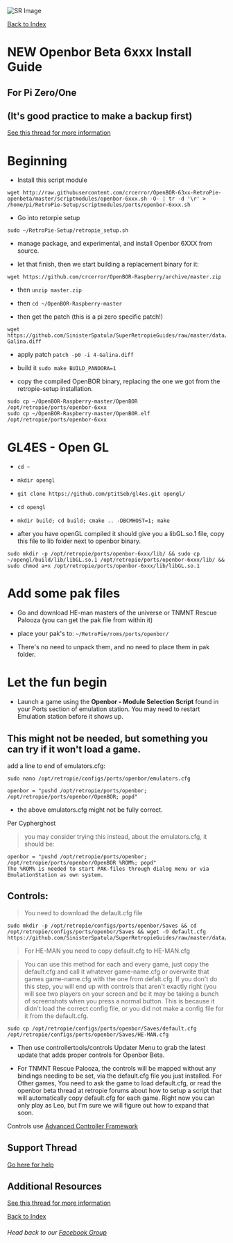 ![SR Image](https://sinisterspatula.github.io/SuperRetropieGuides/images/SRimage-short.jpg)

[Back to Index](https://sinisterspatula.github.io/SuperRetropieGuides/)

# NEW Openbor Beta 6xxx Install Guide

## For Pi Zero/One

## (It's good practice to make a backup first)

[See this thread for more information](https://retropie.org.uk/forum/topic/19326/openbor-6xxx-openbeta-testphase/)

# Beginning

 * Install this script module
```
wget http://raw.githubusercontent.com/crcerror/OpenBOR-63xx-RetroPie-openbeta/master/scriptmodules/openbor-6xxx.sh -O- | tr -d '\r' > /home/pi/RetroPie-Setup/scriptmodules/ports/openbor-6xxx.sh
```
 * Go into retorpie setup
 
`sudo ~/RetroPie-Setup/retropie_setup.sh`

 * manage package, and experimental, and install Openbor 6XXX from source.
 
 * let that finish, then we start building a replacement binary for it:

```
wget https://github.com/crcerror/OpenBOR-Raspberry/archive/master.zip
```

* then `unzip master.zip`

* then `cd ~/OpenBOR-Raspberry-master`

* then get the patch (this is a pi zero specific patch!)
```
wget https://github.com/SinisterSpatula/SuperRetropieGuides/raw/master/data/4-Galina.diff
```

* apply patch
`patch -p0 -i 4-Galina.diff`

* build it
`sudo make BUILD_PANDORA=1`

* copy the compiled OpenBOR binary, replacing the one we got from the retropie-setup installation.
```
sudo cp ~/OpenBOR-Raspberry-master/OpenBOR /opt/retropie/ports/openbor-6xxx
sudo cp ~/OpenBOR-Raspberry-master/OpenBOR.elf /opt/retropie/ports/openbor-6xxx
```

# GL4ES - Open GL

* `cd ~`
* `mkdir opengl`
* `git clone https://github.com/ptitSeb/gl4es.git opengl/`
* `cd opengl`
* `mkdir build; cd build; cmake .. -DBCMHOST=1; make`

* after you have openGL compiled it should give you a libGL.so.1 file, copy this file to lib folder next to openbor binary.
```
sudo mkdir -p /opt/retropie/ports/openbor-6xxx/lib/ && sudo cp ~/opengl/build/lib/libGL.so.1 /opt/retropie/ports/openbor-6xxx/lib/ && sudo chmod a+x /opt/retropie/ports/openbor-6xxx/lib/libGL.so.1
```

# Add some pak files
* Go and download HE-man masters of the universe or TNMNT Rescue Palooza (you can get the pak file from within it)

* place your pak's to: `~/RetroPie/roms/ports/openbor/`

* There's no need to unpack them, and no need to place them in pak folder.

# Let the fun begin

* Launch a game using the **Openbor - Module Selection Script** found in your Ports section of emulation station.  You may need to restart Emulation station before it shows up.


## This might not be needed, but something you can try if it won't load a game.

add a line to end of emulators.cfg:

`sudo nano /opt/retropie/configs/ports/openbor/emulators.cfg`

```
openbor = "pushd /opt/retropie/ports/openbor; /opt/retropie/ports/openbor/OpenBOR; popd"
```
* the above emulators.cfg might not be fully correct.

Per Cypherghost

> you may consider trying this instead, about the emulators.cfg, it should be:

```
openbor = "pushd /opt/retropie/ports/openbor; /opt/retropie/ports/openbor/OpenBOR %ROM%; popd"
The %ROM% is needed to start PAK-files through dialog menu or via EmulationStation as own system.
```


## Controls:

> You need to download the default.cfg file

```
sudo mkdir -p /opt/retropie/configs/ports/openbor/Saves && cd /opt/retropie/configs/ports/openbor/Saves && wget -O default.cfg https://github.com/SinisterSpatula/SuperRetropieGuides/raw/master/data/openbor/default.cfg 
```
> For HE-MAN you need to copy default.cfg to HE-MAN.cfg

> You can use this method for each and every game, just copy the default.cfg and call it whatever game-name.cfg or overwrite that games game-name.cfg with the one from defalt.cfg.  If you don't do this step, you will end up with controls that aren't exactly right (you will see two players on your screen and be it may be taking a bunch of screenshots when you press a normal button.  This is because it didn't load the correct config file, or you did not make a config file for it from the default.cfg.

```
sudo cp /opt/retropie/configs/ports/openbor/Saves/default.cfg /opt/retropie/configs/ports/openbor/Saves/HE-MAN.cfg
```

* Then use controllertools/controls Updater Menu to grab the latest update that adds proper controls for Openbor Beta.

* For TNMNT Rescue Palooza, the controls will be mapped without any bindings needing to be set, via the default.cfg file you just installed.  For Other games, You need to ask the game to load default.cfg, or read the openbor beta thread at retropie forums about how to setup a script that will automatically copy default.cfg for each game.  Right now you can only play as Leo, but I'm sure we will figure out how to expand that soon.

Controls use [Advanced Controller Framework](https://sinisterspatula.github.io/SuperRetropieGuides/AdvancedControlFramework)



## Support Thread
[Go here for help](https://www.facebook.com/groups/SuperRetroPie/permalink/2455312278089084/)

## Additional Resources

[See this thread for more information](https://retropie.org.uk/forum/topic/19326/openbor-6xxx-openbeta-testphase/)

[Back to Index](https://sinisterspatula.github.io/SuperRetropieGuides/)

###### Head back to our [Facebook Group](https://www.facebook.com/groups/SuperRetroPie/)
